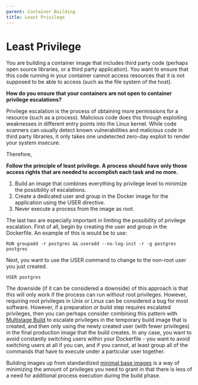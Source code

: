 ```yaml
---
parent: Container Building
title: Least Privilege
---
```

# Least Privilege

You are building a container image that includes third party code (perhaps open source libraries, or a third party application).  You want to ensure that this code running in your container cannot access resources that it is not supposed to be able to access (such as the file system of the host).

**How do you ensure that your containers are not open to container privilege escalations?**

Privilege escalation is the process of obtaining more permissions for a resource (such as a process).  Malicious code does this through exploiting weaknesses in different entry points into the Linux kernel.  While code scanners can usually detect known vulnerabilities and malicious code in third party libraries, it only takes one undetected zero-day exploit to render your system insecure.

Therefore,

**Follow the principle of least privilege.  A process should have only those access rights that are needed to accomplish each task and no more.**

1. Build an image that combines everything by privilege level to minimize the possibility of escalations.  
2. Create a dedicated user and group in the Docker image for the application using the USER directive.  
3. Never execute a process from the image as root.

The last two are especially important in limiting the possibility of privilege escalation.  First of all, begin by creating the user and group in the Dockerfile.  An example of this is would be to use:

    RUN groupadd -r postgres && useradd --no-log-init -r -g postgres postgres
    
 Next, you want to use the USER command to change to the non-root user you just created.
 
    USER postgres
     
The downside (if it can be considered a downside) of this approach is that this will only work if the process can run without root privileges.  However, requiring root privileges in Unix or Linux can be considered a bug for most software.  However, if a preparation or build step requires escalated privileges, then you can perhaps consider combining this pattern with [Multistage Build](multistage-image-build.md) to escalate privileges in the temporary build image that is created, and then only using the newly created user (with fewer privileges) in the final production image that the build creates.  In any case, you want to avoid constantly switching users within your Dockerfile - you want to avoid switching users at all if you can, and if you cannot, at least group all of the commands that have to execute under a particular user together.

Building images up from standardized [minimal base images](minimal-base-image.md) is a way of minimizing the amount of privileges you need to grant in that there is less of a need for additional process execution during the build phase.
